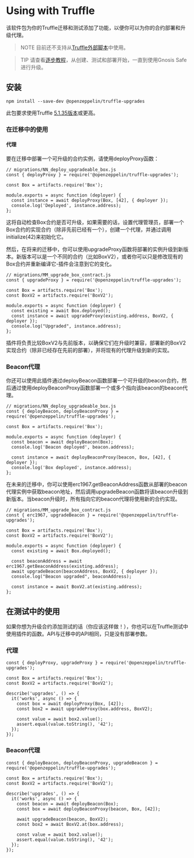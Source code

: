 # Using with Truffle
该软件包为你的Truffle迁移和测试添加了功能，以便你可以为你的合约部署和升级代理。

> NOTE
目前还不支持从[Truffle外部脚本](https://www.trufflesuite.com/docs/truffle/getting-started/writing-external-scripts)中使用。

> TIP
请查看[逐步教程](https://forum.openzeppelin.com/t/openzeppelin-truffle-upgrades-step-by-step-tutorial/3579)，从创建、测试和部署开始，一直到使用Gnosis Safe进行升级。

## 安装

```
npm install --save-dev @openzeppelin/truffle-upgrades
```
此包要求使用Truffle [5.1.35版本](https://github.com/trufflesuite/truffle/releases/tag/v5.1.35)或更高。

### 在迁移中的使用

#### 代理
要在迁移中部署一个可升级的合约实例，请使用deployProxy函数：
```
// migrations/NN_deploy_upgradeable_box.js
const { deployProxy } = require('@openzeppelin/truffle-upgrades');

const Box = artifacts.require('Box');

module.exports = async function (deployer) {
  const instance = await deployProxy(Box, [42], { deployer });
  console.log('Deployed', instance.address);
};
```

这将自动检查Box合约是否可升级，如果需要的话，设置代理管理员，部署一个Box合约的实现合约（除非先前已经有一个），创建一个代理，并通过调用initialize(42)来初始化它。

然后，在将来的迁移中，你可以使用upgradeProxy函数将部署的实例升级到新版本。新版本可以是一个不同的合约（比如BoxV2），或者你可以只是修改现有的Box合约并重新编译它-插件会注意到它的变化。
```
// migrations/MM_upgrade_box_contract.js
const { upgradeProxy } = require('@openzeppelin/truffle-upgrades');

const Box = artifacts.require('Box');
const BoxV2 = artifacts.require('BoxV2');

module.exports = async function (deployer) {
  const existing = await Box.deployed();
  const instance = await upgradeProxy(existing.address, BoxV2, { deployer });
  console.log("Upgraded", instance.address);
};
```

插件将负责比较BoxV2与先前版本，以确保它们在升级时兼容，部署新的BoxV2实现合约（除非已经存在先前的部署），并将现有的代理升级到新的实现。

### Beacon代理

你还可以使用此插件通过deployBeacon函数部署一个可升级的beacon合约，然后通过使用deployBeaconProxy函数部署一个或多个指向该beacon的beacon代理。

```
// migrations/NN_deploy_upgradeable_box.js
const { deployBeacon, deployBeaconProxy } = require('@openzeppelin/truffle-upgrades');

const Box = artifacts.require('Box');

module.exports = async function (deployer) {
  const beacon = await deployBeacon(Box);
  console.log('Beacon deployed', beacon.address);

  const instance = await deployBeaconProxy(beacon, Box, [42], { deployer });
  console.log('Box deployed', instance.address);
};
```

在未来的迁移中，你可以使用erc1967.getBeaconAddress函数从部署的beacon代理实例中获取beacon地址，然后调用upgradeBeacon函数将该beacon升级到新版本。当beacon升级时，所有指向它的beacon代理将使用新的合约实现。

```
// migrations/MM_upgrade_box_contract.js
const { erc1967, upgradeBeacon } = require('@openzeppelin/truffle-upgrades');

const Box = artifacts.require('Box');
const BoxV2 = artifacts.require('BoxV2');

module.exports = async function (deployer) {
  const existing = await Box.deployed();

  const beaconAddress = await erc1967.getBeaconAddress(existing.address);
  await upgradeBeacon(beaconAddress, BoxV2, { deployer });
  console.log("Beacon upgraded", beaconAddress);

  const instance = await BoxV2.at(existing.address);
};
```

## 在测试中的使用

如果你想为升级合约添加测试的话（你应该这样做！），你也可以在Truffle测试中使用插件的函数。API与迁移中的API相同，只是没有部署参数。

### 代理
```
const { deployProxy, upgradeProxy } = require('@openzeppelin/truffle-upgrades');

const Box = artifacts.require('Box');
const BoxV2 = artifacts.require('BoxV2');

describe('upgrades', () => {
  it('works', async () => {
    const box = await deployProxy(Box, [42]);
    const box2 = await upgradeProxy(box.address, BoxV2);

    const value = await box2.value();
    assert.equal(value.toString(), '42');
  });
});
```

### Beacon代理
```
const { deployBeacon, deployBeaconProxy, upgradeBeacon } = require('@openzeppelin/truffle-upgrades');

const Box = artifacts.require('Box');
const BoxV2 = artifacts.require('BoxV2');

describe('upgrades', () => {
  it('works', async () => {
    const beacon = await deployBeacon(Box);
    const box = await deployBeaconProxy(beacon, Box, [42]);

    await upgradeBeacon(beacon, BoxV2);
    const box2 = await BoxV2.at(box.address);

    const value = await box2.value();
    assert.equal(value.toString(), '42');
  });
});
```
